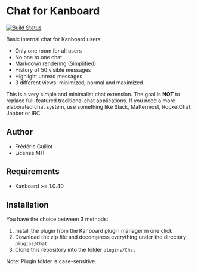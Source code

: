Chat for Kanboard
=================

[![Build Status](https://travis-ci.org/kanboard/plugin-chat.svg?branch=master)](https://travis-ci.org/kanboard/plugin-chat)

Basic internal chat for Kanboard users:

- Only one room for all users
- No one to one chat
- Markdown rendering (Simplified)
- History of 50 visible messages
- Highlight unread messages
- 3 different views: minimized, normal and maximized

This is a very simple and minimalist chat extension. The goal is **NOT** to replace full-featured traditional chat applications.
If you need a more elaborated chat system, use something like Slack, Mattermost, RocketChat, Jabber or IRC. 

Author
------

- Frédéric Guillot
- License MIT

Requirements
------------

- Kanboard >= 1.0.40

Installation
------------

You have the choice between 3 methods:

1. Install the plugin from the Kanboard plugin manager in one click
2. Download the zip file and decompress everything under the directory `plugins/Chat`
3. Clone this repository into the folder `plugins/Chat`

Note: Plugin folder is case-sensitive.
